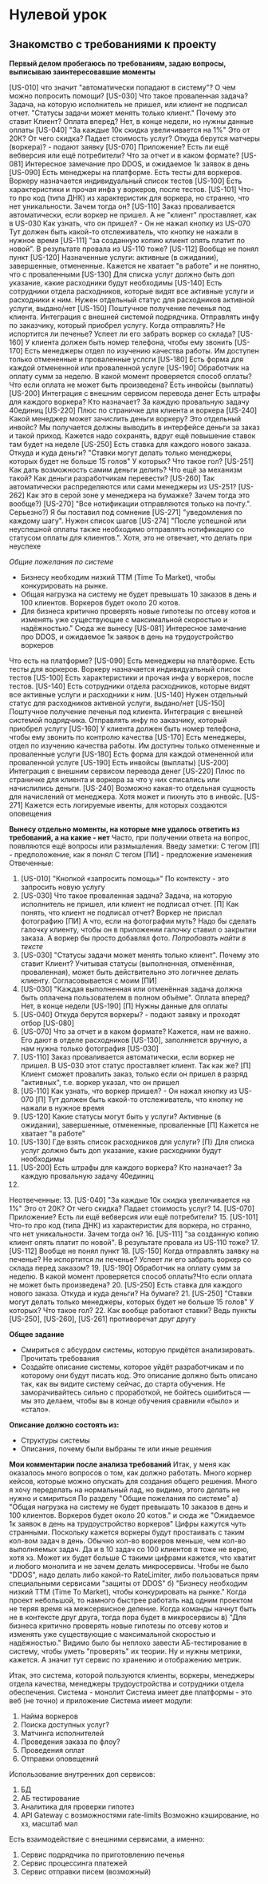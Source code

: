 # Нулевой урок

 ## Знакомство с требованиями к проекту



**Первый делом пробегаюсь по требованиям, задаю вопросы, выписываю заинтересовавшие моменты**

[US-010] что значит "автоматически попадают в систему"? О чем можно попросить помощи?
[US-030] Что такое проваленная задача? Задача, на которую исполнитель не пришел, или клиент не подписал отчет.
"Статусы задачи может менять только клиент." Почему это ставит Клиент?
Оплата вперед? Нет, в конце недели, но нужны данные оплаты
[US-040] "За каждые 10к скидка увеличивается на 1%" Это от 20К? От чего скидка? Падает стоимость услуг?
Откуда берутся матчеры (воркера)? - подают заявку
[US-070] Приложение? Есть ли ещё вебверсия или ещё потребители? Что за отчет и в каком формате?
[US-081] Интересное замечание про DDOS, и ожидаемое 1к заявок в день
[US-090] Есть менеджеры на платформе. Есть тесты для воркеров. Воркеру назначается индивидуальный список тестов
[US-100] Есть характеристики и прочая инфа у воркеров, после тестов.
[US-101] Что-то про код (типа ДНК) из характеристик для воркера, но странно, что нет уникальности. Зачем тогда он?
[US-110] Заказ проваливается автоматически, если воркер не пришел. А не "клиент" проставляет, как в US-030
Как узнать, что он пришел? - Он не нажал кнопку из US-070
Тут должен быть какой-то отслеживатель, что кнопку не нажали в нужное время
[US-111] "за созданную копию клиент опять платит по новой". В результате провала из US-110 тоже?
[US-112] Вообще не понял пункт
[US-120] Назначенные услуги: активные (в ожидании), завершенные, отмененные. Кажется не хватает "в работе" и не понятно, что с проваленными
[US-130] Для списка услуг должно быть доп указание, какие расходники будут необходимы
[US-140] Есть сотрудники отдела расходников, которые видят все активные услуги и расходники к ним.
Нужен отдельный статус для расходников активной услуги, выдано/нет
[US-150] Поштучное получение печенья под клиента. Интеграция с внешней системой подрядчика. Отправлять инфу по заказчику, который приобрел услугу.
Когда отправлять? Не испортится ли печенье? Успеет ли его забрать воркер со склада?
[US-160] У клиента должен быть номер телефона, чтобы ему звонить
[US-170] Есть менеджеры отдел по изучению качества работы. Им доступен только отмененные и проваленные услсги
[US-180] Есть форма для каждой отмененной или проваленной услуге
[US-190] Обработчик на оплату сумм за неделю. В какой момент проверяется способ оплаты?Что если оплата не может быть произведена?
Есть инвойсы (выплаты)
[US-200] Интеграция с внешним сервисом перевода денег
Есть штрафы для каждого воркера? Кто назначает? За каждую провальную задачу 40единиц
[US-220] Плюс по страничке для клиента и воркера
[US-240] Какой менеджер может зачислить деньги воркеру? Это отдельный инвойс? Мы получается должны выводить в интерфейсе деньги за заказ и такой приход. Кажется надо сохранять, вдруг ещё повышение ставок там будет на неделе
[US-250] Есть ставка для каждого нового заказа. Откуда и куда деньги?
"Ставки могут делать только менеджеры, которых будет не больше 15 голов" У которых? Что такое гол?
[US-251] Как дать возможность самим деньги делить? Что ещё за механизм такой?
Как деньги разработчикам перевести?
[US-260] Так автоматически распределяются или сами менеджеры из US-251?
[US-262] Как это в серой зоне у менеджера на бумажке? Зачем тогда это вообще?)
[US-270] "Все нотификации отправляются только на почту.". Серьезно?) Я бы поставил под сомнение
[US-271] "уведомления по каждому шагу". Нужен список шагов
[US-274] "После успешной или неуспешной оплаты также необходимо отправлять нотификацию со статусом оплаты для клиентов.". Хотя, это не отвечает, что делать при неуспехе

*Общие пожелания по системе*
-   Бизнесу необходим низкий ТТМ (Time To Market), чтобы конкурировать на рынке.
-   Общая нагрузка на систему не будет превышать 10 заказов в день и 100 клиентов. Воркеров будет около 20 котов.
-   Для бизнеса критично проверять новые гипотезы по отсеву котов и изменять уже существующие с максимальной скоростью и надёжностью."
Сюда же вынесу
[US-081] Интересное замечание про DDOS, и ожидаемое 1к заявок в день на трудоустройство воркеров

Что есть на платформе?
[US-090] Есть менеджеры на платформе. Есть тесты для воркеров. Воркеру назначается индивидуальный список тестов
[US-100] Есть характеристики и прочая инфа у воркеров, после тестов.
[US-140] Есть сотрудники отдела расходников, которые видят все активные услуги и расходники к ним.
[US-140] Нужен отдельный статус для расходников активной услуги, выдано/нет
[US-150] Поштучное получение печенья под клиента. Интеграция с внешней системой подрядчика. Отправлять инфу по заказчику, который приобрел услугу
[US-160] У клиента должен быть номер телефона, чтобы ему звонить по контролю качества
[US-170] Есть менеджеры, отдел по изучению качества работы. Им доступны только отмененные и проваленные услуги
[US-180] Есть форма для каждой отмененной или проваленной услуге
[US-190] Есть инвойсы (выплаты)
[US-200] Интеграция с внешним сервисом перевода денег
[US-220] Плюс по страничке для клиента и воркера за что у них списались или начислились деньги.
[US-240] Возможно какая-то отдельная сущность для начислений от менеджера. Хотя может и пихнуть это в инвойс.
[US-271] Кажется есть логируемые ивенты, для которых создаются оповещения



**Вынесу отдельно моменты, на которые мне удалось ответить из требований, а на какие - нет**
Часто, при получении ответа на вопрос, появляются ещё вопросы или размышления. Введу заметки:
С тегом [П] - предположение, как я понял
C тегом [ПИ] - предложение изменения
Отвеченные:
1. [US-010] "Кнопкой «запросить помощь»" По контексту - это запросить новую услугу
2. [US-030] Что такое проваленная задача? Задача, на которую исполнитель не пришел, или клиент не подписал отчет.
[П] Как понять, что клиент не подписал отчет? Воркер не прислал фотографию
[ПИ] А что, если на фотографии муть? Надо бы сделать галочку клиенту, чтобы он в приложении галочку ставил о закрытии заказа. А воркер бы просто добавлял фото. *Попробовать найти в тексте*
3. [US-030] "Статусы задачи может менять только клиент". Почему это ставит Клиент? Учитывая статусы (выполненная, отменённая, проваленная), может быть действительно это логичнее делать клиенту. Согласовывается с моим [ПИ]
4. [US-030] "Каждая выполненная или отменённая задача должна быть оплачена пользователем в полном объёме". Оплата вперед? Нет, в конце недели [US-190]
[П] Нужны данные для оплаты
5. [US-040] Откуда берутся воркеры? - подают заявку и проходят отбор [US-080]
6. [US-070] Что за отчет и в каком формате? Кажется, нам не важно. Его дают в отделе расходников [US-130], заполняется вручную, а нам нужна только фотография [US-030]
7. [US-110] Заказ проваливается автоматически, если воркер не пришел. В US-030 этот статус проставляет клиент. Так как же?
[П] Клиент сможет провалить заказ, только если он пришел в разряд "активных", т.е. воркер указал, что он пришел
8. [US-110] Как узнать, что воркер пришел? - Он нажал кнопку из US-070
[П] Тут должен быть какой-то отслеживатель, что кнопку не нажали в нужное время
9. [US-120] Какие статусы могут быть у услуги? Активные (в ожидании), завершенные, отмененные, проваленные
[П] Кажется не хватает "в работе"
10. [US-130] Где взять список расходников для услуги?
[П} Для списка услуг должно быть доп указание, какие расходники будут необходимы
11. [US-200] Есть штрафы для каждого воркера? Кто назначает? За каждую провальную задачу 40единиц
12.

Неотвеченные:
13. [US-040] "За каждые 10к скидка увеличивается на 1%" Это от 20К? От чего скидка? Падает стоимость услуг?
14. [US-070] Приложение? Есть ли ещё вебверсия или ещё потребители?
15. [US-101] Что-то про код (типа ДНК) из характеристик для воркера, но странно, что нет уникальности. Зачем тогда он?
16. [US-111] "за созданную копию клиент опять платит по новой". В результате провала из US-110 тоже?
17. [US-112] Вообще не понял пункт
18. [US-150] Когда отправлять заявку на печенье? Не испортится ли печенье? Успеет ли его забрать воркер со склада перед заказом?
19. [US-190] Обработчик на оплату сумм за неделю. В какой момент проверяется способ оплаты?Что если оплата не может быть произведена?
20. [US-250] Есть ставка для каждого нового заказа. Откуда и куда деньги? На бумаге?
21. [US-250]  "Ставки могут делать только менеджеры, которых будет не больше 15 голов" У которых? Что такое гол?
22. Как вообще работают ставки? Ведь пункты [US-250], [US-260], [US-261] противоречат друг другу

**Общее задание**
 - Смириться с абсурдом системы, которую придётся анализировать. Прочитать требования
 - Создайте описание системы, которое уйдёт разработчикам и по которому они будут писать код. Это описание должно быть описано так, как вы видите систему сейчас, до старта обучения. Не заморачивайтесь сильно с проработкой, не бойтесь ошибиться — мы это делаем, чтобы вы в конце обучения сравнили «было» и «стало».

**Описание должно состоять из:**
- Структуры системы
- Описания, почему были выбраны те или иные решения


**Мои комментарии после анализа требований**
Итак, у меня как оказалось много вопросов о том, как должно работать. Много корнер кейсов, которые можно опускать для создания общего решения. Много я хочу переделать на нормальный лад, но видимо, этого делать не нужно и смириться
По разделу "Общие пожелания по системе"
а) "Общая нагрузка на систему не будет превышать 10 заказов в день и 100 клиентов. Воркеров будет около 20 котов." и сюда же "Ожидаемое 1к заявок в день на трудоустройство воркеров"
Цифры кажутся чуть странными. Поскольку кажется воркеры будут простаивать с таким кол-вом задач в день. Обычно кол-во воркеров меньше, чем кол-во выполняемых задач. Да и в 10 задач со 100 клиентов я тоже не верю, хотя хз. Может их будет больше
С такими цифрами кажется, что хватит и любого монолита и не зачем делать микросервисы.
Чтобы не было "DDOS", надо делать либо какой-то RateLimiter, либо пользоваться прям специальными сервисами "защиты от DDOS"
б) "Бизнесу необходим низкий ТТМ (Time To Market), чтобы конкурировать на рынке."
Когда проект небольшой, то намного быстрее работать над одним проектом не теряя время на межсервисное деление. Когда команды начнут быть не в контексте друг друга, тогда пора будет в микросервисы
в) "Для бизнеса критично проверять новые гипотезы по отсеву котов и изменять уже существующие с максимальной скоростью и надёжностью."
Видимо было бы неплохо завести АБ-тестирование в систему, чтобы уметь "проверять" их теории. Ну и нужны метрики, кажется. А значит тут сервис по хранению и отображению метрик.

Итак, это система, которой пользуются клиенты, воркеры, менеджеры отдела качества, менеджеры трудоустройства и сотрудники отдела обеспечения.
Система - монолит
Система имеет две платформы - это веб (не точно) и приложение
Система имеет модули:
1. Найма воркеров
2. Поиска доступных услуг?
3. Матчинга исполнителей
4. Проведения заказа по флоу?
5. Проведения оплат
6. Отправки оповещений

Использование внутренних доп сервисов:
1. БД
2. АБ тестирование
3. Аналитика для проверки гипотез
4. API Gateway с возможностями rate-limits
Возможно кэширование, но хз, масштаб мал

Есть взаимодействие с внешними сервисами, а именно:
1. Сервис подрядчика по приготовлению печенья
2. Сервис процессинга платежей
3. Сервис отправки писем (возможный)
